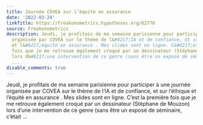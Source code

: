 ```yaml
---
title: Journée COVEA sur l’équité en assurance
date: '2022-03-24'
linkTitle: https://freakonometrics.hypotheses.org/62776
source: Freakonometrics
description: Jeudi, je profitais de ma semaine parisienne pour participer à une journée
  organisée par COVEA sur le théme de l&#8217;IA et de confiance, et sur l&#8217;éthique
  et l&#8217;équité en assurance . Mes slides sont en ligne. C&#8217;est la première
  fois que je me retrouve également croqué par un dessinateur (Stéphane de Mouzon)
  lors d&#8217;une intervention de ce genre (sans être un exposé de séminaire, c&#8217;était
  ...
disable_comments: true
---
```

Jeudi, je profitais de ma semaine parisienne pour participer à une journée organisée par COVEA sur le théme de l&#8217;IA et de confiance, et sur l&#8217;éthique et l&#8217;équité en assurance . Mes slides sont en ligne. C&#8217;est la première fois que je me retrouve également croqué par un dessinateur (Stéphane de Mouzon) lors d&#8217;une intervention de ce genre (sans être un exposé de séminaire, c&#8217;était ...